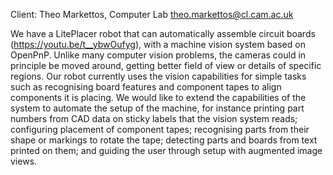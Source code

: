 Client: Theo Markettos, Computer Lab <theo.markettos@cl.cam.ac.uk>

We have a LitePlacer robot that can automatically assemble circuit
boards (https://youtu.be/t__ybwOufyg), with a machine vision system
based on OpenPnP. Unlike many computer vision problems, the cameras
could in principle be moved around, getting better field of view or
details of specific regions. Our robot currently uses the vision
capabilities for simple tasks such as recognising board features and
component tapes to align components it is placing. We would like to
extend the capabilities of the system to automate the setup of the
machine, for instance printing part numbers from CAD data on sticky
labels that the vision system reads; configuring placement of component
tapes; recognising parts from their shape or markings to rotate the
tape; detecting parts and boards from text printed on them; and guiding
the user through setup with augmented image views.